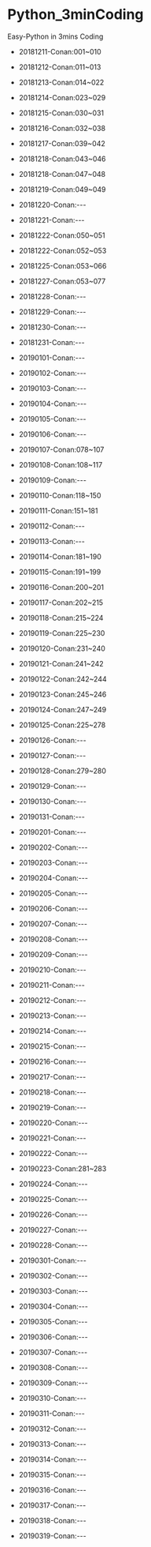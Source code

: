 # Python_3minCoding
Easy-Python in 3mins Coding

- 20181211-Conan:001~010
- 20181212-Conan:011~013
- 20181213-Conan:014~022
- 20181214-Conan:023~029
- 20181215-Conan:030~031
- 20181216-Conan:032~038
- 20181217-Conan:039~042
- 20181218-Conan:043~046
- 20181218-Conan:047~048
- 20181219-Conan:049~049
- 20181220-Conan:---
- 20181221-Conan:---
- 20181222-Conan:050~051
- 20181222-Conan:052~053
- 20181225-Conan:053~066
- 20181227-Conan:053~077
- 20181228-Conan:---
- 20181229-Conan:---
- 20181230-Conan:---
- 20181231-Conan:---

- 20190101-Conan:---
- 20190102-Conan:---
- 20190103-Conan:---
- 20190104-Conan:---
- 20190105-Conan:---
- 20190106-Conan:---
- 20190107-Conan:078~107
- 20190108-Conan:108~117
- 20190109-Conan:---
- 20190110-Conan:118~150
- 20190111-Conan:151~181
- 20190112-Conan:---
- 20190113-Conan:---
- 20190114-Conan:181~190
- 20190115-Conan:191~199
- 20190116-Conan:200~201
- 20190117-Conan:202~215
- 20190118-Conan:215~224
- 20190119-Conan:225~230
- 20190120-Conan:231~240
- 20190121-Conan:241~242
- 20190122-Conan:242~244
- 20190123-Conan:245~246
- 20190124-Conan:247~249
- 20190125-Conan:225~278
- 20190126-Conan:---
- 20190127-Conan:---
- 20190128-Conan:279~280
- 20190129-Conan:---
- 20190130-Conan:---
- 20190131-Conan:---

- 20190201-Conan:---
- 20190202-Conan:---
- 20190203-Conan:---
- 20190204-Conan:---
- 20190205-Conan:---
- 20190206-Conan:---
- 20190207-Conan:---
- 20190208-Conan:---
- 20190209-Conan:---
- 20190210-Conan:---
- 20190211-Conan:---
- 20190212-Conan:---
- 20190213-Conan:---
- 20190214-Conan:---
- 20190215-Conan:---
- 20190216-Conan:---
- 20190217-Conan:---
- 20190218-Conan:---
- 20190219-Conan:---
- 20190220-Conan:---
- 20190221-Conan:---
- 20190222-Conan:---
- 20190223-Conan:281~283
- 20190224-Conan:---
- 20190225-Conan:---
- 20190226-Conan:---
- 20190227-Conan:---
- 20190228-Conan:---

- 20190301-Conan:---
- 20190302-Conan:---
- 20190303-Conan:---
- 20190304-Conan:---
- 20190305-Conan:---
- 20190306-Conan:---
- 20190307-Conan:---
- 20190308-Conan:---
- 20190309-Conan:---
- 20190310-Conan:---
- 20190311-Conan:---
- 20190312-Conan:---
- 20190313-Conan:---
- 20190314-Conan:---
- 20190315-Conan:---
- 20190316-Conan:---
- 20190317-Conan:---
- 20190318-Conan:---
- 20190319-Conan:---
